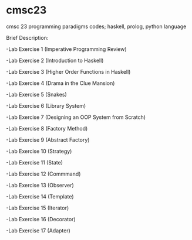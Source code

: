# cmsc23
cmsc 23 programming paradigms codes; haskell, prolog, python language

Brief Description:

-Lab Exercise 1 (Imperative Programming Review)

-Lab Exercise 2 (Introduction to Haskell)

-Lab Exercise 3 (Higher Order Functions in Haskell)

-Lab Exercise 4 (Drama in the Clue Mansion)

-Lab Exercise 5 (Snakes)

-Lab Exercise 6 (Library System)

-Lab Exercise 7 (Designing an OOP System from Scratch)

-Lab Exercise 8 (Factory Method)

-Lab Exercise 9 (Abstract Factory)

-Lab Exercise 10 (Strategy)

-Lab Exercise 11 (State)

-Lab Exercise 12 (Commmand)

-Lab Exercise 13 (Observer)

-Lab Exercise 14 (Template)

-Lab Exercise 15 (Iterator)

-Lab Exercise 16 (Decorator)

-Lab Exercise 17 (Adapter)
